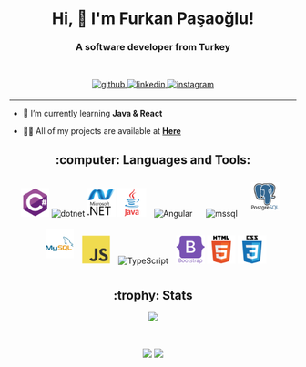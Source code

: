 <h1 align="center">Hi, 👋 I'm Furkan Paşaoğlu! </h1>
<h3 align="center">A software developer from Turkey</h3>

<br>
  

<p align="center">
<a href="https://gist.github.com/furkanpasaoglu" target="_blank">
<img src=https://img.shields.io/badge/gist-100000?style=for-the-badge&logo=github&logoColor=white alt=github style="margin-bottom: 5px;" />
</a>
<a href="https://www.linkedin.com/in/furkanpasaoglu/" target="_blank">
<img src=https://img.shields.io/badge/LinkedIn-0077B5?style=for-the-badge&logo=linkedin&logoColor=white alt=linkedin style="margin-bottom: 5px;" />
</a>
<a href="mailto:furkan.pasaoglu99@gmail.com" target="_blank">
<img src=https://img.shields.io/badge/Gmail-D14836?style=for-the-badge&logo=gmail&logoColor=white alt=instagram style="margin-bottom: 5px;" />
</a> 
</p>

<hr>


- 🌱 I’m currently learning **Java & React**

- 👨‍💻 All of my projects are available at <b>[Here](https://github.com/furkanpasaoglu?tab=repositories)</b>




<h2 align="center">:computer: Languages and Tools:</h2>
<p align="center">
<img src="https://raw.githubusercontent.com/devicons/devicon/master/icons/csharp/csharp-original.svg" alt="c#" width="50" height="50"/> 
<img src="https://profilinator.rishav.dev/skills-assets/dotnetcore.png" alt="dotnet" width="50" height="50"/>
<img src="https://raw.githubusercontent.com/devicons/devicon/master/icons/dot-net/dot-net-original-wordmark.svg" alt="dotnet" width="50" height="50"/>
<img src="https://github.com/devicons/devicon/blob/master/icons/java/java-original-wordmark.svg" alt="java" width="50" height="50"/>
<img style="margin: 10px" src="https://profilinator.rishav.dev/skills-assets/angularjs-original.svg" alt="Angular" width="50" height="50" />
<img style="margin: 10px" src="https://www.svgrepo.com/show/303229/microsoft-sql-server-logo.svg" alt="mssql" width="50" height="50"/>
<img style="margin: 10px" src="https://github.com/devicons/devicon/blob/master/icons/postgresql/postgresql-original-wordmark.svg" alt="postgresql" width="50" height="50"/>
<img style="margin: 10px" src="https://github.com/devicons/devicon/blob/master/icons/mysql/mysql-original-wordmark.svg" alt="mysql" width="50" height="50"/>
<img src="https://raw.githubusercontent.com/devicons/devicon/master/icons/javascript/javascript-original.svg" alt="javascript" width="50" height="50"/>
<img style="margin: 10px" src="https://profilinator.rishav.dev/skills-assets/typescript-original.svg" alt="TypeScript" width="50" height="50" />  
<img src="https://raw.githubusercontent.com/devicons/devicon/master/icons/bootstrap/bootstrap-plain-wordmark.svg" alt="bootstrap" width="50" height="50"/> 
<img src="https://raw.githubusercontent.com/devicons/devicon/master/icons/html5/html5-original-wordmark.svg" alt="html5" width="50" height="50"/> 
<img src="https://raw.githubusercontent.com/devicons/devicon/master/icons/css3/css3-original-wordmark.svg" alt="css3" width="50" height="50"/> 
</p>



<h2 align="center">:trophy: Stats</h2>

<p align="center">
  <img src="https://github-profile-trophy.vercel.app/?username=furkanpasaoglu&theme=onedark" />
  <!--<img src="https://github-readme-stats.vercel.app/api?username=furkanpasaoglu&show_icons=true&count_private=true&hide_border=true&theme=radical"/> -->
</p>
<br>

<p align="center">
  <img src="https://komarev.com/ghpvc/?username=furkanpasaoglu&style=flat-square">  <img src="https://img.shields.io/github/followers/furkanpasaoglu?style=social">
</p>






